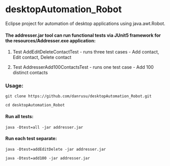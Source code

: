 # desktopAutomation_Robot

Eclipse project for automation of desktop applications using java.awt.Robot.

#### The addresser.jar tool can run functional tests via JUnit5 framework for the resources/Addresser.exe application:

1. Test AddEditDeleteContactTest - runs three test cases - Add contact, Edit contact, Delete contact

2. Test AddresserAdd100ContactsTest - runs one test case - Add 100 distinct contacts


### Usage: 

```
git clone https://github.com/danrusu/desktopAutomation_Robot.git

cd desktopAutomation_Robot
```

#### Run all tests:

```
java -Dtest=all -jar addresser.jar
```

#### Run each test separate:

```
java -Dtest=addEditDelete -jar addresser.jar

java -Dtest=add100 -jar addresser.jar
```


